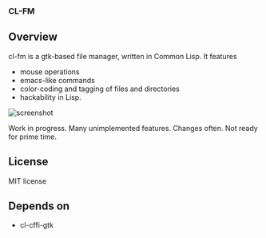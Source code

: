 ### CL-FM

## Overview

cl-fm is a gtk-based file manager, written in Common Lisp.  It features
- mouse operations
- emacs-like commands
- color-coding and tagging of files and directories
- hackability in Lisp.

![screenshot][screenshot]

Work in progress.  Many unimplemented features.  Changes often.  Not ready for prime time.

## License

MIT license

## Depends on

- cl-cffi-gtk

[screenshot]: https://raw.githubusercontent.com/stacksmith/cl-fm/master/resources/screenshot.png

